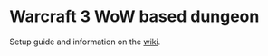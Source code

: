 # Warcraft 3 WoW based dungeon

Setup guide and information on the [wiki](https://github.com/triggerhappy187/wc3-ts-template/wiki).
